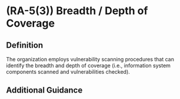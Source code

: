 
# (RA-5(3)) Breadth / Depth of Coverage

## Definition

The organization employs vulnerability scanning procedures that can identify the breadth and depth of coverage (i.e., information system components scanned and vulnerabilities checked).

## Additional Guidance


